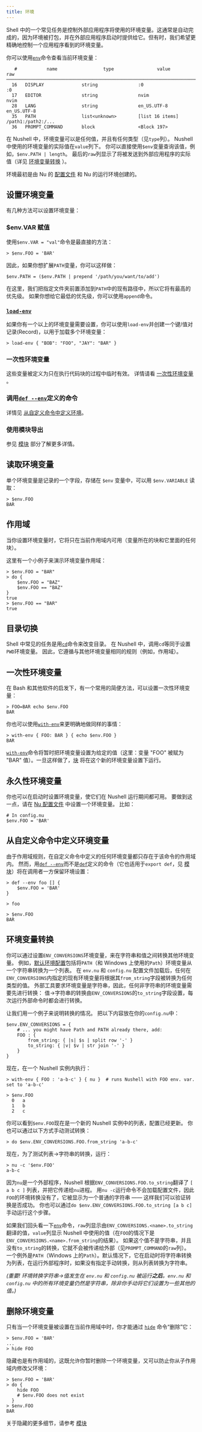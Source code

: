 ```yaml
---
title: 环境
---
```


Shell 中的一个常见任务是控制外部应用程序将使用的环境变量。这通常是自动完成的，因为环境被打包，并在外部应用程序启动时提供给它。但有时，我们希望更精确地控制一个应用程序看到的环境变量。

你可以使用[`env`](/commands/docs/env.md)命令查看当前环境变量：

```
   #           name                 type                value                 raw
──────────────────────────────────────────────────────────────────────────────────────────
  16   DISPLAY              string               :0                   :0
  17   EDITOR               string               nvim                 nvim
  28   LANG                 string               en_US.UTF-8          en_US.UTF-8
  35   PATH                 list<unknown>        [list 16 items]      /path1:/path2:/...
  36   PROMPT_COMMAND       block                <Block 197>
```

在 Nushell 中，环境变量可以是任何值，并且有任何类型（见`type`列）。
Nushell 中使用的环境变量的实际值在`value`列下。
你可以直接使用`$env`变量查询该值，例如，`$env.PATH | length`。
最后的`raw`列显示了将被发送到外部应用程序的实际值（详见 [环境变量转换](environment.md#环境变量转换) ）。

环境最初是由 Nu 的 [配置文件](configuration.md) 和 Nu 的运行环境创建的。

## 设置环境变量

有几种方法可以设置环境变量：

### $env.VAR 赋值

使用`$env.VAR = "val"`命令是最直接的方法：

```nu
> $env.FOO = 'BAR'
```

因此，如果你想扩展`PATH`变量，你可以这样做：

```nu
$env.PATH = ($env.PATH | prepend '/path/you/want/to/add')
```

在这里，我们把指定文件夹前置添加到`PATH`中的现有路径中，所以它将有最高的优先级。
如果你想给它最低的优先级，你可以使用`append`命令。

### [`load-env`](/commands/docs/load-env.md)

如果你有一个以上的环境变量需要设置，你可以使用`load-env`并创建一个键/值对记录(Record)，以用于加载多个环境变量：

```nu
> load-env { "BOB": "FOO", "JAY": "BAR" }
```

### 一次性环境变量

这些变量被定义为只在执行代码块的过程中临时有效。
详情请看 [一次性环境变量](environment.md#一次性环境变量) 。

### 调用[`def --env`](/commands/docs/def.md)定义的命令

详情见 [从自定义命令中定义环境](environment.md#从自定义命令中定义环境变量)。

### 使用模块导出

参见 [模块](modules.md#环境变量) 部分了解更多详情。

## 读取环境变量

单个环境变量是记录的一个字段，存储在 `$env` 变量中，可以用 `$env.VARIABLE` 读取：

```
> $env.FOO
BAR
```

## 作用域

当你设置环境变量时，它将只在当前作用域内可用（变量所在的块和它里面的任何块）。

这里有一个小例子来演示环境变量作用域：

```nu
> $env.FOO = "BAR"
> do {
    $env.FOO = "BAZ"
    $env.FOO == "BAZ"
}
true
> $env.FOO == "BAR"
true
```

## 目录切换

Shell 中常见的任务是用[`cd`](/commands/docs/cd.md)命令来改变目录。
在 Nushell 中，调用`cd`等同于设置`PWD`环境变量。
因此，它遵循与其他环境变量相同的规则（例如，作用域）。

## 一次性环境变量

在 Bash 和其他软件的启发下，有一个常用的简便方法，可以设置一次性环境变量：

```nu
> FOO=BAR echo $env.FOO
BAR
```

你也可以使用[`with-env`](/commands/docs/with-env.md)来更明确地做同样的事情：

```nu
> with-env { FOO: BAR } { echo $env.FOO }
BAR
```

[`with-env`](/commands/docs/with-env.md)命令将暂时把环境变量设置为给定的值（这里：变量 "FOO" 被赋为 "BAR" 值）。一旦这样做了，[块](types_of_data.html#块) 将在这个新的环境变量设置下运行。

## 永久性环境变量

你也可以在启动时设置环境变量，使它们在 Nushell 运行期间都可用。
要做到这一点，请在 [Nu 配置文件](configuration.md) 中设置一个环境变量。
比如：

```nu
# In config.nu
$env.FOO = 'BAR'
```

## 从自定义命令中定义环境变量

由于作用域规则，在自定义命令中定义的任何环境变量都只存在于该命令的作用域内。
然而，用[`def --env`](/commands/docs/def.md)而不是[`def`](/commands/docs/def.md)定义的命令（它也适用于`export def`，见 [模块](modules.md)）将在调用者一方保留环境设置：

```nu
> def --env foo [] {
    $env.FOO = 'BAR'
}

> foo

> $env.FOO
BAR
```

## 环境变量转换

你可以通过设置`ENV_CONVERSIONS`环境变量，来在字符串和值之间转换其他环境变量。
例如，[默认环境配置](https://github.com/nushell/nushell/blob/main/crates/nu-utils/src/sample_config/default_env.nu)包括将`PATH`（和 Windows 上使用的`Path`）环境变量从一个字符串转换为一个列表。
在 `env.nu` 和 `config.nu` 配置文件加载后，任何在`ENV_CONVERSIONS`内指定的现有环境变量将根据其`from_string`字段被转换为任何类型的值。
外部工具要求环境变量是字符串，因此，任何非字符串的环境变量需要先进行转换：
值->字符串的转换由`ENV_CONVERSIONS`的`to_string`字段设置，每次运行外部命令时都会进行转换。

让我们用一个例子来说明转换的情况。
把以下内容放在你的`config.nu`中：

```nu
$env.ENV_CONVERSIONS = {
    # ... you might have Path and PATH already there, add:
    FOO : {
        from_string: { |s| $s | split row '-' }
        to_string: { |v| $v | str join '-' }
    }
}
```

现在，在一个 Nushell 实例内执行：

```nu
> with-env { FOO : 'a-b-c' } { nu }  # runs Nushell with FOO env. var. set to 'a-b-c'

> $env.FOO
  0   a
  1   b
  2   c
```

你可以看到`$env.FOO`现在是一个新的 Nushell 实例中的列表，配置已经更新。
你也可以通过以下方式手动测试转换：

```nu
> do $env.ENV_CONVERSIONS.FOO.from_string 'a-b-c'
```

现在，为了测试列表->字符串的转换，运行：

```nu
> nu -c '$env.FOO'
a-b-c
```

因为`nu`是一个外部程序，Nushell 根据`ENV_CONVERSIONS.FOO.to_string`翻译了 `[ a b c ]` 列表，并把它传递给`nu`进程。
用`nu -c`运行命令不会加载配置文件，因此`FOO`的环境转换没有了，它被显示为一个普通的字符串 —— 这样我们可以验证转换是否成功。
你也可以通过`do $env.ENV_CONVERSIONS.FOO.to_string [a b c]`手动运行这个步骤。

如果我们回头看一下[`env`](/commands/docs/env.md)命令，`raw`列显示由`ENV_CONVERSIONS.<name>.to_string`翻译的值，`value`列显示 Nushell 中使用的值（在`FOO`的情况下是`ENV_CONVERSIONS.<name>.from_string`的结果）。
如果这个值不是字符串，并且没有`to_string`的转换，它就不会被传递给外部（见`PROMPT_COMMAND`的`raw`列）。
一个例外是`PATH`（Windows 上的`Path`）。默认情况下，它在启动时将字符串转换为列表，在运行外部程序时，如果没有指定手动转换，则从列表转换为字符串。

_(重要! 环境转换字符串->值发生在 `env.nu` 和 `config.nu` 被运行**之后**。`env.nu` 和 `config.nu` 中的所有环境变量仍然是字符串，除非你手动将它们设置为一些其他的值。)_

## 删除环境变量

只有当一个环境变量被设置在当前作用域中时，你才能通过 [`hide`](/commands/docs/hide.md) 命令“删除”它：

```nu
> $env.FOO = 'BAR'
...
> hide FOO
```

隐藏也是有作用域的，这既允许你暂时删除一个环境变量，又可以防止你从子作用域内修改父环境：

```nu
> $env.FOO = 'BAR'
> do {
    hide FOO
    # $env.FOO does not exist
  }
> $env.FOO
BAR
```

关于隐藏的更多细节，请参考 [模块](modules.md#隐藏)

